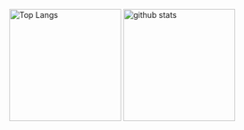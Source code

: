 <p align="left"> 
  <img alt="Top Langs" height="200px" src="https://github-readme-stats.vercel.app/api/top-langs/?username=HI-0123&layout=compact&show_icons=ture&theme=dark" />
  <img alt="github stats" height="200px" src="https://github-readme-stats.vercel.app/api?username=HI-0123&show_icons=ture&theme=dark" />
</p>
